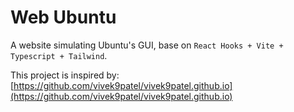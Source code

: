 # Web Ubuntu

A website simulating Ubuntu's GUI, base on `React Hooks + Vite + Typescript + Tailwind`.

This project is inspired by: [https://github.com/vivek9patel/vivek9patel.github.io](https://github.com/vivek9patel/vivek9patel.github.io)
